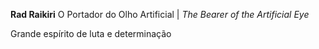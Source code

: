 **Rad Raikiri**
O Portador do Olho Artificial | *The Bearer of the Artificial Eye*

Grande espírito de luta e determinação